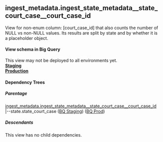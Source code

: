 ## ingest_metadata.ingest_state_metadata__state_court_case__court_case_id
View for non-enum column: [court_case_id]
 that also counts the number of NULL vs non-NULL values. Its results are split by state
 and by whether it is a placeholder object.

#### View schema in Big Query
This view may not be deployed to all environments yet.<br/>
[**Staging**](https://console.cloud.google.com/bigquery?pli=1&p=recidiviz-staging&page=table&project=recidiviz-staging&d=ingest_metadata&t=ingest_state_metadata__state_court_case__court_case_id)
<br/>
[**Production**](https://console.cloud.google.com/bigquery?pli=1&p=recidiviz-123&page=table&project=recidiviz-123&d=ingest_metadata&t=ingest_state_metadata__state_court_case__court_case_id)
<br/>

#### Dependency Trees

##### Parentage
[ingest_metadata.ingest_state_metadata\__state_court_case\__court_case_id](../ingest_metadata/ingest_state_metadata__state_court_case__court_case_id.md) <br/>
|--state.state_court_case ([BQ Staging](https://console.cloud.google.com/bigquery?pli=1&p=recidiviz-staging&page=table&project=recidiviz-staging&d=state&t=state_court_case)) ([BQ Prod](https://console.cloud.google.com/bigquery?pli=1&p=recidiviz-123&page=table&project=recidiviz-123&d=state&t=state_court_case)) <br/>


##### Descendants
This view has no child dependencies.
